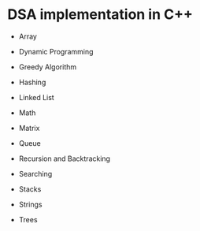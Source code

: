 # DSA implementation in C++
 
- Array 

- Dynamic Programming

- Greedy Algorithm

- Hashing

- Linked List

- Math

- Matrix

- Queue

- Recursion and Backtracking

- Searching

- Stacks

- Strings

- Trees

